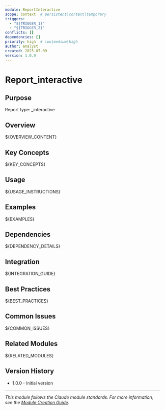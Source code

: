 ```yaml
---
module: ReportInteractive
scope: context  # persistent|context|temporary
triggers: 
  - "${TRIGGER_1}"
  - "${TRIGGER_2}"
conflicts: []
dependencies: []
priority: high  # low|medium|high
author: analyst
created: 2025-07-09
version: 1.0.0
---
```


# Report_interactive

## Purpose
Report type: _interactive

## Overview
${OVERVIEW_CONTENT}

## Key Concepts
${KEY_CONCEPTS}

## Usage
${USAGE_INSTRUCTIONS}

## Examples
${EXAMPLES}

## Dependencies
${DEPENDENCY_DETAILS}

## Integration
${INTEGRATION_GUIDE}

## Best Practices
${BEST_PRACTICES}

## Common Issues
${COMMON_ISSUES}

## Related Modules
${RELATED_MODULES}

## Version History
- 1.0.0 - Initial version

---

*This module follows the Claude module standards. For more information, see the [Module Creation Guide](../../.meta/module-creation-guide.md).*